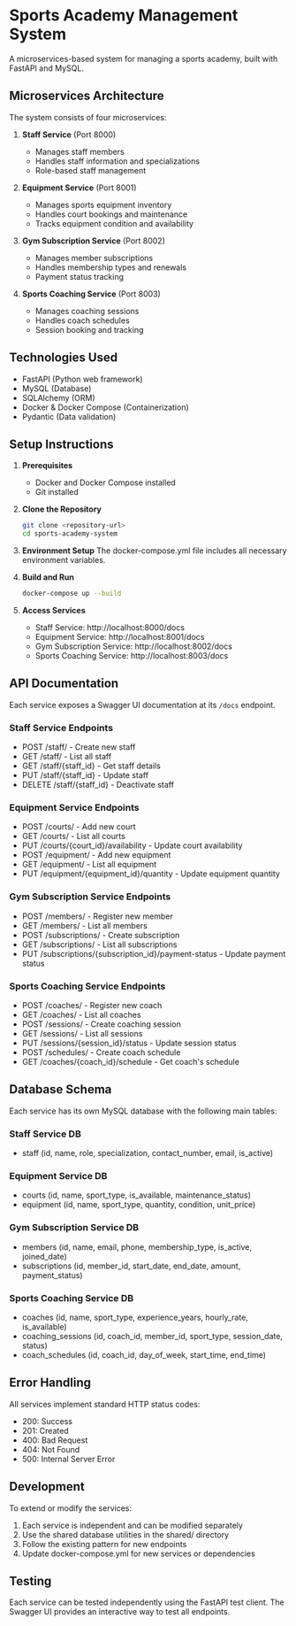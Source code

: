 # Sports Academy Management System

A microservices-based system for managing a sports academy, built with FastAPI and MySQL.

## Microservices Architecture

The system consists of four microservices:

1. **Staff Service** (Port 8000)
   - Manages staff members
   - Handles staff information and specializations
   - Role-based staff management

2. **Equipment Service** (Port 8001)
   - Manages sports equipment inventory
   - Handles court bookings and maintenance
   - Tracks equipment condition and availability

3. **Gym Subscription Service** (Port 8002)
   - Manages member subscriptions
   - Handles membership types and renewals
   - Payment status tracking

4. **Sports Coaching Service** (Port 8003)
   - Manages coaching sessions
   - Handles coach schedules
   - Session booking and tracking

## Technologies Used

- FastAPI (Python web framework)
- MySQL (Database)
- SQLAlchemy (ORM)
- Docker & Docker Compose (Containerization)
- Pydantic (Data validation)

## Setup Instructions

1. **Prerequisites**
   - Docker and Docker Compose installed
   - Git installed

2. **Clone the Repository**
   ```bash
   git clone <repository-url>
   cd sports-academy-system
   ```

3. **Environment Setup**
   The docker-compose.yml file includes all necessary environment variables.

4. **Build and Run**
   ```bash
   docker-compose up --build
   ```

5. **Access Services**
   - Staff Service: http://localhost:8000/docs
   - Equipment Service: http://localhost:8001/docs
   - Gym Subscription Service: http://localhost:8002/docs
   - Sports Coaching Service: http://localhost:8003/docs

## API Documentation

Each service exposes a Swagger UI documentation at its `/docs` endpoint.

### Staff Service Endpoints
- POST /staff/ - Create new staff
- GET /staff/ - List all staff
- GET /staff/{staff_id} - Get staff details
- PUT /staff/{staff_id} - Update staff
- DELETE /staff/{staff_id} - Deactivate staff

### Equipment Service Endpoints
- POST /courts/ - Add new court
- GET /courts/ - List all courts
- PUT /courts/{court_id}/availability - Update court availability
- POST /equipment/ - Add new equipment
- GET /equipment/ - List all equipment
- PUT /equipment/{equipment_id}/quantity - Update equipment quantity

### Gym Subscription Service Endpoints
- POST /members/ - Register new member
- GET /members/ - List all members
- POST /subscriptions/ - Create subscription
- GET /subscriptions/ - List all subscriptions
- PUT /subscriptions/{subscription_id}/payment-status - Update payment status

### Sports Coaching Service Endpoints
- POST /coaches/ - Register new coach
- GET /coaches/ - List all coaches
- POST /sessions/ - Create coaching session
- GET /sessions/ - List all sessions
- PUT /sessions/{session_id}/status - Update session status
- POST /schedules/ - Create coach schedule
- GET /coaches/{coach_id}/schedule - Get coach's schedule

## Database Schema

Each service has its own MySQL database with the following main tables:

### Staff Service DB
- staff (id, name, role, specialization, contact_number, email, is_active)

### Equipment Service DB
- courts (id, name, sport_type, is_available, maintenance_status)
- equipment (id, name, sport_type, quantity, condition, unit_price)

### Gym Subscription Service DB
- members (id, name, email, phone, membership_type, is_active, joined_date)
- subscriptions (id, member_id, start_date, end_date, amount, payment_status)

### Sports Coaching Service DB
- coaches (id, name, sport_type, experience_years, hourly_rate, is_available)
- coaching_sessions (id, coach_id, member_id, sport_type, session_date, status)
- coach_schedules (id, coach_id, day_of_week, start_time, end_time)

## Error Handling

All services implement standard HTTP status codes:
- 200: Success
- 201: Created
- 400: Bad Request
- 404: Not Found
- 500: Internal Server Error

## Development

To extend or modify the services:

1. Each service is independent and can be modified separately
2. Use the shared database utilities in the shared/ directory
3. Follow the existing pattern for new endpoints
4. Update docker-compose.yml for new services or dependencies

## Testing

Each service can be tested independently using the FastAPI test client. The Swagger UI provides an interactive way to test all endpoints.